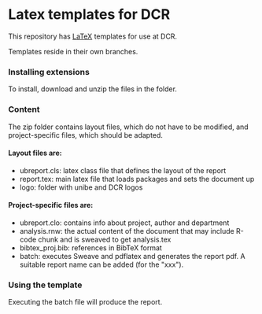 # Latex templates for DCR

This repository has [LaTeX](https://latex.org/) templates for use at DCR. 

Templates reside in their own branches. 

### Installing extensions

To install, download and unzip the files in the folder.

### Content

The zip folder contains layout files, which do not have to be modified, and project-specific files, which should be adapted.

#### Layout files are:
  - ubreport.cls: latex class file that defines the layout of the report
  - report.tex: main latex file that loads packages and sets the document up
  - logo: folder with unibe and DCR logos
    
####  Project-specific files are:
- ubreport.clo: contains info about project, author and department
- analysis.rnw: the actual content of the document that may include R-code chunk and is sweaved to get analysis.tex
- bibtex_proj.bib: references in BibTeX format
- batch: executes Sweave and pdflatex and generates the report pdf. A suitable report name can be added (for the "xxx").
  
### Using the template

Executing the batch file will produce the report.
